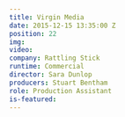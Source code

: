 ```yaml
---
title: Virgin Media
date: 2015-12-15 13:35:00 Z
position: 22
img: 
video: 
company: Rattling Stick
runtime: Commercial
director: Sara Dunlop
producers: Stuart Bentham
role: Production Assistant
is-featured: 
---
```


